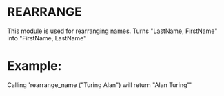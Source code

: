 REARRANGE
=========

This module is used for rearranging names.
Turns "LastName, FirstName" into "FirstName, LastName"

# Example:
Calling 'rearrange_name ("Turing Alan") will return "Alan Turing"'